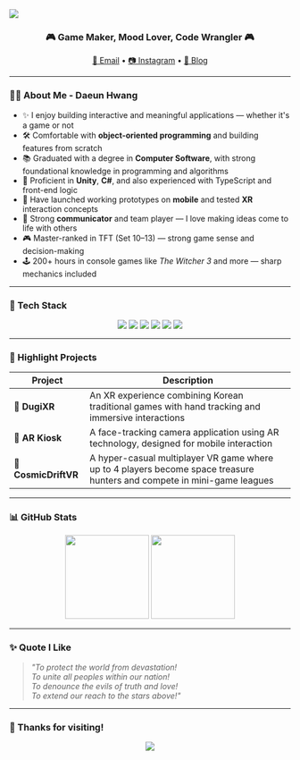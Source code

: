<!-- 상단 배너 -->
<img src="https://capsule-render.vercel.app/api?type=waving&color=gradient&height=200&section=header&text=✨%20A%20Wild%20Developer%20Appeared!%20✨&fontSize=40&fontAlignY=35" />

<!-- 간단 소개 -->
<h3 align="center">🎮 Game Maker, Mood Lover, Code Wrangler 🎮</h3>

<p align="center">
  <a href="mailto:rrabbiitt@naver.com">📧 Email</a> •
  <a href="https://instagram.com/h_dawny0112" target="_blank">📷 Instagram</a> •
  <a href="https://blog.naver.com/yourblogid" target="_blank">💬 Blog</a>
</p>

---

### 👩‍💻 About Me - Daeun Hwang

- ✨ I enjoy building interactive and meaningful applications — whether it's a game or not  
- 🛠 Comfortable with **object-oriented programming** and building features from scratch
- 📚 Graduated with a degree in **Computer Software**, with strong foundational knowledge in programming and algorithms  
- 🚀 Proficient in **Unity**, **C#**, and also experienced with TypeScript and front-end logic  
- 📱 Have launched working prototypes on **mobile** and tested **XR** interaction concepts  
- 🤝 Strong **communicator** and team player — I love making ideas come to life with others
- 🎮 Master-ranked in TFT (Set 10–13) — strong game sense and decision-making  
- 🕹️ 200+ hours in console games like *The Witcher 3* and more — sharp mechanics included
  

---

### 🧰 Tech Stack

<p align="center">
  <img src="https://img.shields.io/badge/Unity-100000?style=for-the-badge&logo=unity&logoColor=white"/>
  <img src="https://img.shields.io/badge/C%23-239120?style=for-the-badge&logo=c-sharp&logoColor=white"/>
  <img src="https://img.shields.io/badge/JavaScript-F7DF1E?style=for-the-badge&logo=javascript&logoColor=black"/>
  <img src="https://img.shields.io/badge/TypeScript-3178C6?style=for-the-badge&logo=typescript&logoColor=white"/>
  <img src="https://img.shields.io/badge/HTML5-E34F26?style=for-the-badge&logo=html5&logoColor=white"/>
  <img src="https://img.shields.io/badge/C++-00599C?style=for-the-badge&logo=c%2B%2B&logoColor=white"/>
</p>


---

### 🧩 Highlight Projects

| Project | Description |
|--------|-------------|
| 🏹 **DugiXR** | An XR experience combining Korean traditional games with hand tracking and immersive interactions |
| 📸 **AR Kiosk** | A face-tracking camera application using AR technology, designed for mobile interaction |
| 🚀 **CosmicDriftVR** | A hyper-casual multiplayer VR game where up to 4 players become space treasure hunters and compete in mini-game leagues |

---

### 📊 GitHub Stats

<p align="center">
  <img src="https://github-readme-stats.vercel.app/api?username=rrabbiitt&show_icons=true&theme=tokyonight" height="150" />
  <img src="https://github-readme-stats.vercel.app/api/top-langs/?username=rrabbiitt&layout=compact&theme=tokyonight" height="150"/>
</p>

---

### ✨ Quote I Like

> _"To protect the world from devastation!  
To unite all peoples within our nation!  
To denounce the evils of truth and love!  
To extend our reach to the stars above!"_

---

### 🙌 Thanks for visiting!

<p align="center">
  <img src="https://capsule-render.vercel.app/api?type=waving&color=gradient&height=100&section=footer"/>
</p>
